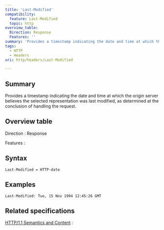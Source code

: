 ```yaml
---
title: 'Last-Modified'
compatibility:
  feature: Last-Modified
  topic: http
overview_table:
  Direction: Response
  Features: ''
summary: 'Provides a timestamp indicating the date and time at which the origin server believes the selected representation was last modified, as determined at the conclusion of handling the request.'
tags:
  - HTTP
  - Headers
uri: http/headers/Last-Modified

---
```

## Summary

Provides a timestamp indicating the date and time at which the origin server believes the selected representation was last modified, as determined at the conclusion of handling the request.

## Overview table

Direction
:   Response

Features
:

## Syntax

    Last-Modified = HTTP-date

## Examples

```
Last-Modified: Tue, 15 Nov 1994 12:45:26 GMT
```

## Related specifications

[HTTP/1.1 Semantics and Content](http://tools.ietf.org/html/rfc7232#section-2.2)
:

